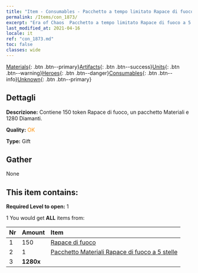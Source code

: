 ```yaml
---
title: "Item - Consumables - Pacchetto a tempo limitato Rapace di fuoco a 5 stelle"
permalink: /Items/con_1873/
excerpt: "Era of Chaos  Pacchetto a tempo limitato Rapace di fuoco a 5 stelle"
last_modified_at: 2021-04-16
locale: it
ref: "con_1873.md"
toc: false
classes: wide
---
```

 [Materials](/it/Items/){: .btn .btn--primary}[Artifacts](/it/Items/Artifacts/){: .btn .btn--success}[Units](/it/Items/Units/){: .btn .btn--warning}[Heroes](/it/Items/Heroes/){: .btn .btn--danger}[Consumables](/it/Items/Consumables/){: .btn .btn--info}[Unknown](/it/Items/Unknown/){: .btn .btn--primary}

## Dettagli
 **Descrizione:** Contiene 150 token Rapace di fuoco, un pacchetto Materiali e 1280 Diamanti.

 **Quality:** <span style="color: #FF8C00">OK</span>

 **Type:** Gift

## Gather

  None

## This item contains:

 **Required Level to open:** 1

 1 You would get **ALL** items  from:

  | Nr | Amount |     Item    |
  |:---|:-------|:------------|
  | 1 | 150 | [Rapace di fuoco](/it/Items/unt_268/) |  | 
  | 2 | 1 | [Pacchetto Materiali Rapace di fuoco a 5 stelle](/it/Items/con_1877/) |  | 
  | 3 |  **1280x** | <i class="fas fa-gem"/> |  | 
